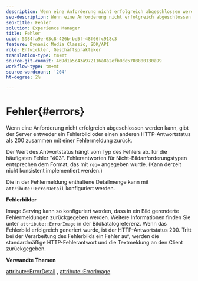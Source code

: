```yaml
---
description: Wenn eine Anforderung nicht erfolgreich abgeschlossen werden kann, gibt der Server entweder ein Fehlerbild oder einen anderen HTTP-Antwortstatus als 200 zusammen mit einer Fehlermeldung zurück.
seo-description: Wenn eine Anforderung nicht erfolgreich abgeschlossen werden kann, gibt der Server entweder ein Fehlerbild oder einen anderen HTTP-Antwortstatus als 200 zusammen mit einer Fehlermeldung zurück.
seo-title: Fehler
solution: Experience Manager
title: Fehler
uuid: 5984fa9e-63c8-426b-be5f-48f66fc918c3
feature: Dynamic Media Classic, SDK/API
role: Entwickler, Geschäftspraktiker
translation-type: tm+mt
source-git-commit: 469d1a5c43a972116a8a2efb0de5708800130a99
workflow-type: tm+mt
source-wordcount: '204'
ht-degree: 2%

---
```



# Fehler{#errors}

Wenn eine Anforderung nicht erfolgreich abgeschlossen werden kann, gibt der Server entweder ein Fehlerbild oder einen anderen HTTP-Antwortstatus als 200 zusammen mit einer Fehlermeldung zurück.

Der Wert des Antwortstatus hängt vom Typ des Fehlers ab. für die häufigsten Fehler &quot;403&quot;. Fehlerantworten für Nicht-Bildanforderungstypen entsprechen dem Format, das mit `req=` angegeben wurde. (Kann derzeit nicht konsistent implementiert werden.)

Die in der Fehlermeldung enthaltene Detailmenge kann mit `attribute::ErrorDetail` konfiguriert werden.

**Fehlerbilder**

Image Serving kann so konfiguriert werden, dass in ein Bild gerenderte Fehlermeldungen zurückgegeben werden. Weitere Informationen finden Sie unter `attribute::ErrorImage` in der Bildkatalogreferenz. Wenn das Fehlerbild erfolgreich generiert wurde, ist der HTTP-Antwortstatus 200. Tritt bei der Verarbeitung des Fehlerbilds ein Fehler auf, werden die standardmäßige HTTP-Fehlerantwort und die Textmeldung an den Client zurückgegeben.

**Verwandte Themen**

[attribute::ErrorDetail](../../../../../ir-api/material-cat/image-rendering-api-ref/c-ir-material-catalog/c-ir-attributes-reference/r-ir-errordetail.md#reference-123b56eed6cf49cea6e0490672b7c53b) ,  [attribute::ErrorImage](../../../../../ir-api/material-cat/image-rendering-api-ref/c-ir-material-catalog/c-ir-attributes-reference/r-ir-errorimage.md#reference-b58bdaba96074c52802ca8dc54bfe2f0)
